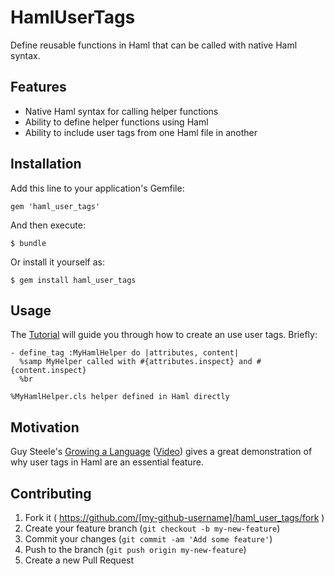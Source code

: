 # HamlUserTags

Define reusable functions in Haml that can be called with native Haml syntax.

## Features

- Native Haml syntax for calling helper functions
- Ability to define helper functions using Haml
- Ability to include user tags from one Haml file in another

## Installation

Add this line to your application's Gemfile:

    gem 'haml_user_tags'

And then execute:

    $ bundle

Or install it yourself as:

    $ gem install haml_user_tags

## Usage

The [Tutorial](http://cgamesplay.github.io/haml_user_tags/tutorial.html) will guide you through how to create an use user tags. Briefly:

```haml
- define_tag :MyHamlHelper do |attributes, content|
  %samp MyHelper called with #{attributes.inspect} and #{content.inspect}
  %br

%MyHamlHelper.cls helper defined in Haml directly
```

## Motivation

Guy Steele's [Growing a Language](http://www.cs.virginia.edu/~evans/cs655/readings/steele.pdf) ([Video](https://www.youtube.com/watch?v=_ahvzDzKdB0)) gives a great demonstration of why user tags in Haml are an essential feature.

## Contributing

1. Fork it ( https://github.com/[my-github-username]/haml_user_tags/fork )
2. Create your feature branch (`git checkout -b my-new-feature`)
3. Commit your changes (`git commit -am 'Add some feature'`)
4. Push to the branch (`git push origin my-new-feature`)
5. Create a new Pull Request
